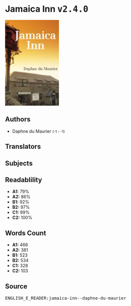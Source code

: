 # Jamaica Inn <kbd>v2.4.0</kbd>

![](./cover.medium.jpg "")

## Authors


 - Daphne du Maurier <small>(-1 - -1)</small>

## Translators



## Subjects



## Readablility


 - **A1:** 79%
 - **A2:** 86%
 - **B1:** 92%
 - **B2:** 97%
 - **C1:** 99%
 - **C2:** 100%

## Words Count


 - **A1:** 466
 - **A2:** 381
 - **B1:** 523
 - **B2:** 534
 - **C1:** 328
 - **C2:** 103

## Source


<kbd>ENGLISH_E_READER:jamaica-inn--daphne-du-maurier</kbd>
